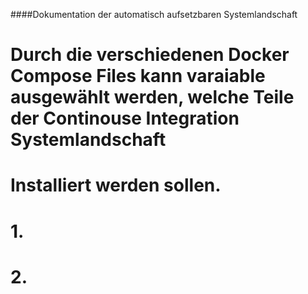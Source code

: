 ####Dokumentation der automatisch aufsetzbaren Systemlandschaft
#
#
# Durch die verschiedenen Docker Compose Files kann varaiable ausgewählt werden, welche Teile der Continouse Integration Systemlandschaft
# Installiert werden sollen. 
#  1.
#  2.

